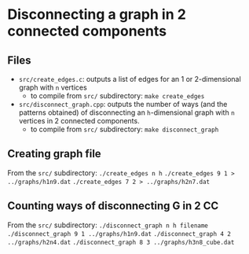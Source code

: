 # Disconnecting a graph in 2 connected components

## Files
* `src/create_edges.c`: outputs a list of edges for an 1 or 2-dimensional graph with `n` vertices
  * to compile from `src/` subdirectory: `make create_edges`
* `src/disconnect_graph.cpp`: outputs the number of ways (and the patterns obtained) of disconnecting an `h`-dimensional graph with `n` vertices in 2 connected components.
  * to compile from `src/` subdirectory: `make disconnect_graph`

## Creating graph file
From the `src/` subdirectory:
`./create_edges n h`
`./create_edges 9 1 > ../graphs/h1n9.dat`
`./create_edges 7 2 > ../graphs/h2n7.dat`

## Counting ways of disconnecting G in 2 CC
From the `src/` subdirectory:
`./disconnect_graph n h filename`
`./disconnect_graph 9 1 ../graphs/h1n9.dat`
`./disconnect_graph 4 2 ../graphs/h2n4.dat`
`./disconnect_graph 8 3 ../graphs/h3n8_cube.dat`

